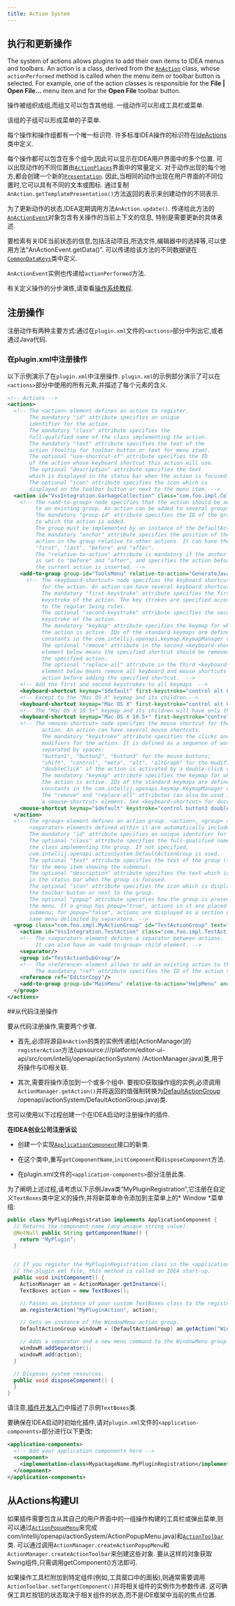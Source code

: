 ```yaml
---
title: Action System
---
```


## 执行和更新操作


The system of actions allows plugins to add their own items to IDEA menus and toolbars.  An action is a class, derived from the [`AnAction`](upsource:///platform/editor-ui-api/src/com/intellij/openapi/actionSystem/AnAction.java) class, whose `actionPerformed` method is called when the menu item or toolbar button is selected.
For example, one of the action classes is responsible for the **File \| Open File...** menu item and for the **Open File** toolbar button.

操作被组织成组,而组又可以包含其他组.
一组动作可以形成工具栏或菜单.

该组的子组可以形成菜单的子菜单.


每个操作和操作组都有一个唯一标识符.
许多标准IDEA操作的标识符在[IdeActions](upsource:///platform/platform-api/src/com/intellij/openapi/actionSystem/IdeActions.java)类中定义.


每个操作都可以包含在多个组中,因此可以显示在IDEA用户界面中的多个位置.
可以出现动作的不同位置由[`ActionPlaces`](upsource:///platform/platform-api/src/com/intellij/openapi/actionSystem/ActionPlaces.java)界面中的常量定义.
对于动作出现的每个地方,都会创建一个新的[`Presentation`](upsource:///platform/platform-api/src/com/intellij/ide/presentation/Presentation.java).
因此,当相同的动作出现在用户界面的不同位置时,它可以具有不同的文本或图标.
通过复制`AnAction.getTemplatePresentation()`方法返回的表示来创建动作的不同表示.


为了更新动作的状态,IDEA定期调用方法`AnAction.update()`.
传递给此方法的[`AnActionEvent`](upsource:///platform/editor-ui-api/src/com/intellij/openapi/actionSystem/AnActionEvent.java)对象包含有关操作的当前上下文的信息,
特别是需要更新的具体表述.


要检索有关IDE当前状态的信息,包括活动项目,所选文件,编辑器中的选择等,可以使用方法“AnActionEvent.getData()”.
可以传递给该方法的不同数据键在[`CommonDataKeys`](upsource:///platform/editor-ui-api/src/com/intellij/openapi/actionSystem/CommonDataKeys.java)类中定义.


`AnActionEvent`实例也传递给`actionPerformed`方法.


有关定义操作的分步演练,请查看[操作系统教程](/tutorials/action_system.md).


## 注册操作


注册动作有两种主要方式:通过在`plugin.xml`文件的`<actions>`部分中列出它,或者通过Java代码.


### 在plugin.xml中注册操作


以下示例演示了在`plugin.xml`中注册操作. 
`plugin.xml`的示例部分演示了可以在`<actions>`部分中使用的所有元素,并描述了每个元素的含义.


```xml
<!-- Actions -->
<actions>
  <!-- The <action> element defines an action to register.
       The mandatory "id" attribute specifies an unique 
       identifier for the action.
       The mandatory "class" attribute specifies the
       full-qualified name of the class implementing the action.
       The mandatory "text" attribute specifies the text of the
       action (tooltip for toolbar button or text for menu item).
       The optional "use-shortcut-of" attribute specifies the ID
       of the action whose keyboard shortcut this action will use.
       The optional "description" attribute specifies the text
       which is displayed in the status bar when the action is focused.
       The optional "icon" attribute specifies the icon which is
       displayed on the toolbar button or next to the menu item. -->
  <action id="VssIntegration.GarbageCollection" class="com.foo.impl.CollectGarbage" text="Collect _Garbage" description="Run garbage collector" icon="icons/garbage.png">
    <!-- The <add-to-group> node specifies that the action should be added
         to an existing group. An action can be added to several groups.
         The mandatory "group-id" attribute specifies the ID of the group
         to which the action is added.
         The group must be implemented by an instance of the DefaultActionGroup class.
         The mandatory "anchor" attribute specifies the position of the
         action in the group relative to other actions. It can have the values
         "first", "last", "before" and "after".
         The "relative-to-action" attribute is mandatory if the anchor
         is set to "before" and "after", and specifies the action before or after which
         the current action is inserted. -->
    <add-to-group group-id="ToolsMenu" relative-to-action="GenerateJavadoc" anchor="after"/>
      <!-- The <keyboard-shortcut> node specifies the keyboard shortcut
           for the action. An action can have several keyboard shortcuts.
           The mandatory "first-keystroke" attribute specifies the first
           keystroke of the action. The key strokes are specified according
           to the regular Swing rules.
           The optional "second-keystroke" attribute specifies the second
           keystroke of the action.
           The mandatory "keymap" attribute specifies the keymap for which
           the action is active. IDs of the standard keymaps are defined as
           constants in the com.intellij.openapi.keymap.KeymapManager class. 
           The optional "remove" attribute in the second <keyboard-shortcut>
           element below means the specified shortcut should be removed from 
           the specified action.
           The optional "replace-all" attribute in the third <keyboard-shortcut>
           element below means remove all keyboard and mouse shortcuts from the specified 
           action before adding the specified shortcut.  -->
    <!-- Add the first and second keystrokes to all keymaps  -->
    <keyboard-shortcut keymap="$default" first-keystroke="control alt G" second-keystroke="C"/>
    <!-- Except to the "Mac OS X" keymap and its children -->
    <keyboard-shortcut keymap="Mac OS X" first-keystroke="control alt G" second-keystroke="C" remove="true"/>
    <!-- The "Mac OS X 10.5+" keymap and its children will have only this keyboard shortcut for this action.  -->
    <keyboard-shortcut keymap="Mac OS X 10.5+" first-keystroke="control alt G" second-keystroke="C" replace-all="true"/>
    <!-- The <mouse-shortcut> node specifies the mouse shortcut for the
           action. An action can have several mouse shortcuts.
           The mandatory "keystroke" attribute specifies the clicks and
           modifiers for the action. It is defined as a sequence of words
           separated by spaces: 
           "button1", "button2", "button3" for the mouse buttons;
           "shift", "control", "meta", "alt", "altGraph" for the modifier keys;
           "doubleClick" if the action is activated by a double-click of the button.
           The mandatory "keymap" attribute specifies the keymap for which
           the action is active. IDs of the standard keymaps are defined as
           constants in the com.intellij.openapi.keymap.KeymapManager class.
           The "remove" and "replace-all" attributes can also be used in
           a <mouse-shortcut> element. See <keyboard-shortcut> for documentation.  -->
    <mouse-shortcut keymap="$default" keystroke="control button3 doubleClick"/>
  </action>
  <!-- The <group> element defines an action group. <action>, <group> and 
       <separator> elements defined within it are automatically included in the group.
       The mandatory "id" attribute specifies an unique identifier for the action.
       The optional "class" attribute specifies the full-qualified name of
       the class implementing the group. If not specified,
       com.intellij.openapi.actionSystem.DefaultActionGroup is used.
       The optional "text" attribute specifies the text of the group (text
       for the menu item showing the submenu).
       The optional "description" attribute specifies the text which is displayed
       in the status bar when the group is focused.
       The optional "icon" attribute specifies the icon which is displayed on
       the toolbar button or next to the group.
       The optional "popup" attribute specifies how the group is presented in
       the menu. If a group has popup="true", actions in it are placed in a
       submenu; for popup="false", actions are displayed as a section of the
       same menu delimited by separators. -->
  <group class="com.foo.impl.MyActionGroup" id="TestActionGroup" text="Test Group" description="Group with test actions" icon="icons/testgroup.png" popup="true">
    <action id="VssIntegration.TestAction" class="com.foo.impl.TestAction" text="My Test Action" description="My test action"/>
    <!-- The <separator> element defines a separator between actions.
         It can also have an <add-to-group> child element. -->
    <separator/>
    <group id="TestActionSubGroup"/>
    <!-- The <reference> element allows to add an existing action to the group.
         The mandatory "ref" attribute specifies the ID of the action to add. -->
    <reference ref="EditorCopy"/>
    <add-to-group group-id="MainMenu" relative-to-action="HelpMenu" anchor="before"/>
  </group>
</actions>
```

##从代码注册操作


要从代码注册操作,需要两个步骤.


* 首先,必须将源自`AnAction`的类的实例传递给[ActionManager]的`registerAction`方法(upsource:///platform/editor-ui-api/src/com/intellij/openapi/actionSystem)
/ActionManager.java)类,用于将操作与ID相关联.

* 其次,需要将操作添加到一个或多个组中.
要按ID获取操作组的实例,必须调用`ActionManager.getAction()`并将返回的值强制转换为[DefaultActionGroup](upsource:///platform/platform-api/src/com/intellij) 
/openapi/actionSystem/DefaultActionGroup.java)类.


您可以使用以下过程创建一个在IDEA启动时注册操作的插件.


**在IDEA创业公司注册诉讼**


* 创建一个实现[`ApplicationComponent`](upsource:///platform/core-api/src/com/intellij/openapi/components/ApplicationComponent.java)接口的新类.

* 在这个类中,重写`getComponentName`,`initComponent`和`disposeComponent`方法.

* 在plugin.xml文件的`<application-components>`部分注册此类.


为了阐明上述过程,请考虑以下示例Java类“MyPluginRegistration”,它注册在自定义`TextBoxes`类中定义的操作,并将新菜单命令添加到主菜单上的* Window *菜单组:


```java
public class MyPluginRegistration implements ApplicationComponent {
  // Returns the component name (any unique string value).
  @NotNull public String getComponentName() {
    return "MyPlugin";
  }


  // If you register the MyPluginRegistration class in the <application-components> section of
  // the plugin.xml file, this method is called on IDEA start-up.
  public void initComponent() {
    ActionManager am = ActionManager.getInstance();
    TextBoxes action = new TextBoxes();

    // Passes an instance of your custom TextBoxes class to the registerAction method of the ActionManager class.
    am.registerAction("MyPluginAction", action);

    // Gets an instance of the WindowMenu action group.
    DefaultActionGroup windowM = (DefaultActionGroup) am.getAction("WindowMenu");

    // Adds a separator and a new menu command to the WindowMenu group on the main menu.
    windowM.addSeparator();
    windowM.add(action);
  }

  // Disposes system resources.
  public void disposeComponent() {
  }
}
```

请注意,[插件开发入门](/basics/getting_started.md)中描述了示例`TextBoxes`类.


要确保在IDEA启动时初始化插件,请对`plugin.xml`文件的`<application-components>`部分进行以下更改:


```xml
<application-components>
  <!-- Add your application components here -->
  <component>
    <implementation-class>MypackageName.MyPluginRegistration</implementation-class>
  </component>
</application-components>
```

## 从Actions构建UI


如果插件需要包含从其自己的用户界面中的一组操作构建的工具栏或弹出菜单,则可以通过[`ActionPopupMenu`](upsource:///platform/editor-ui-api/src/)来完成
com/intellij/openapi/actionSystem/ActionPopupMenu.java)和[`ActionToolbar`](upsource:///platform/editor-ui-api/src/com/intellij/openapi/actionSystem/ActionToolbar.java)类.
可以通过调用`ActionManager.createActionPopupMenu`和`ActionManager.createActionToolbar`来创建这些对象.
要从这样的对象获取Swing组件,只需调用getComponent()方法即可.


如果操作工具栏附加到特定组件(例如,工具窗口中的面板),则通常需要调用`ActionToolbar.setTargetComponent()`并将相关组件的实例作为参数传递.
这可确保工具栏按钮的状态取决于相关组件的状态,而不是IDE框架中当前的焦点位置.


